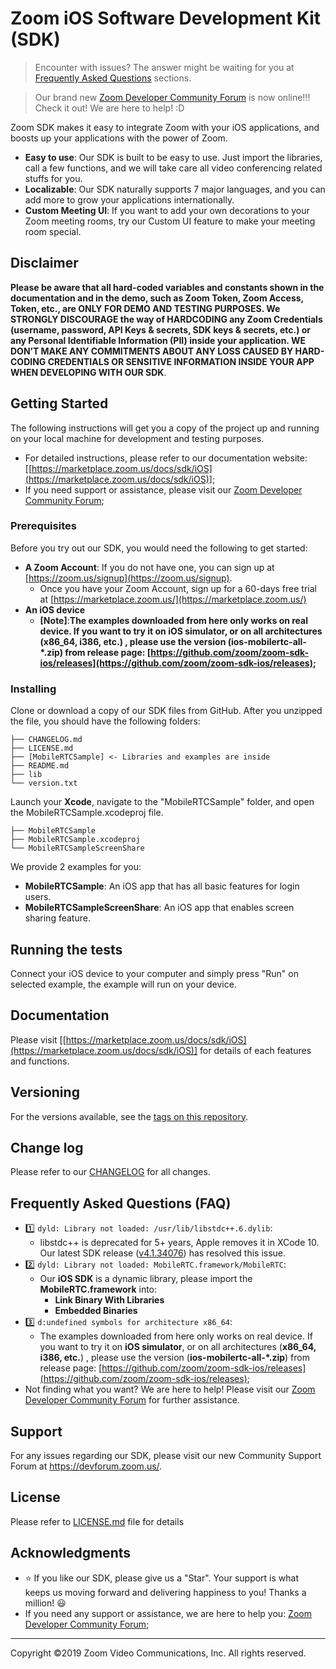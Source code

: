 # Zoom iOS Software Development Kit (SDK)

> Encounter with issues? The answer might be waiting for you at [Frequently Asked Questions](https://github.com/zoom/zoom-sdk-ios#frequently-asked-questions-faq) sections.

> Our brand new [Zoom Developer Community Forum](https://devforum.zoom.us/) is now online!!! Check it out! We are here to help! :D

Zoom SDK makes it easy to integrate Zoom with your iOS applications, and boosts up your applications with the power of Zoom.

* **Easy to use**: Our SDK is built to be easy to use. Just import the libraries, call a few functions, and we will take care all video conferencing related stuffs for you.
* **Localizable**: Our SDK naturally supports 7 major languages, and you can add more to grow your applications internationally.
* **Custom Meeting UI**: If you want to add your own decorations to your Zoom meeting rooms, try our Custom UI feature to make your meeting room special.

## Disclaimer

**Please be aware that all hard-coded variables and constants shown in the documentation and in the demo, such as Zoom Token, Zoom Access, Token, etc., are ONLY FOR DEMO AND TESTING PURPOSES. We STRONGLY DISCOURAGE the way of HARDCODING any Zoom Credentials (username, password, API Keys & secrets, SDK keys & secrets, etc.) or any Personal Identifiable Information (PII) inside your application. WE DON’T MAKE ANY COMMITMENTS ABOUT ANY LOSS CAUSED BY HARD-CODING CREDENTIALS OR SENSITIVE INFORMATION INSIDE YOUR APP WHEN DEVELOPING WITH OUR SDK**.

## Getting Started

The following instructions will get you a copy of the project up and running on your local machine for development and testing purposes.
* For detailed instructions, please refer to our documentation website: [[https://marketplace.zoom.us/docs/sdk/iOS](https://marketplace.zoom.us/docs/sdk/iOS)];
* If you need support or assistance, please visit our [Zoom Developer Community Forum](https://devforum.zoom.us/);

### Prerequisites

Before you try out our SDK, you would need the following to get started:

* **A Zoom Account**: If you do not have one, you can sign up at [https://zoom.us/signup](https://zoom.us/signup).
  * Once you have your Zoom Account, sign up for a 60-days free trial at [https://marketplace.zoom.us/](https://marketplace.zoom.us/)
* **An iOS device**
  * **[Note]**:**The examples downloaded from here only works on real device. If you want to try it on iOS simulator, or on all architectures (x86_64, i386, etc.) , please use the version (ios-mobilertc-all-*.zip) from release page: [https://github.com/zoom/zoom-sdk-ios/releases](https://github.com/zoom/zoom-sdk-ios/releases);**

### Installing

Clone or download a copy of our SDK files from GitHub. After you unzipped the file, you should have the following folders:

```
├── CHANGELOG.md
├── LICENSE.md
├── [MobileRTCSample] <- Libraries and examples are inside
├── README.md
├── lib
└── version.txt
```
Launch your **Xcode**, navigate to the "MobileRTCSample" folder, and open the MobileRTCSample.xcodeproj file.


```
├── MobileRTCSample
├── MobileRTCSample.xcodeproj
└── MobileRTCSampleScreenShare
```

We provide 2 examples for you:
 * **MobileRTCSample**: An iOS app that has all basic features for login users.
 * **MobileRTCSampleScreenShare**: An iOS app that enables screen sharing feature.


## Running the tests

Connect your iOS device to your computer and simply press "Run" on selected example, the example will run on your device.


## Documentation

Please visit [[https://marketplace.zoom.us/docs/sdk/iOS](https://marketplace.zoom.us/docs/sdk/iOS)] for details of each features and functions.

## Versioning

For the versions available, see the [tags on this repository](https://github.com/zoom/zoom-sdk-ios/tags).

## Change log

Please refer to our [CHANGELOG](CHANGELOG.md) for all changes.

## Frequently Asked Questions (FAQ)

* :one: `dyld: Library not loaded: /usr/lib/libstdc++.6.dylib`:
  * libstdc++ is deprecated for 5+ years, Apple removes it in XCode 10. Our latest SDK release ([v4.1.34076](https://github.com/zoom/zoom-sdk-ios/releases/tag/v4.1.34076.1024)) has resolved this issue.
* :two: `dyld: Library not loaded: MobileRTC.framework/MobileRTC`:
  * Our **iOS SDK** is a dynamic library, please import the **MobileRTC.framework** into:
    * **Link Binary With Libraries**
    * **Embedded Binaries**
* :three: `d:undefined symbols for architecture x86_64`:
  * The examples downloaded from here only works on real device. If you want to try it on **iOS simulator**, or on all architectures (**x86_64, i386, etc.**) , please use the version (**ios-mobilertc-all-*.zip**) from release page: [https://github.com/zoom/zoom-sdk-ios/releases](https://github.com/zoom/zoom-sdk-ios/releases);
* Not finding what you want? We are here to help! Please visit our [Zoom Developer Community Forum](https://devforum.zoom.us/) for further assistance.


## Support

For any issues regarding our SDK, please visit our new Community Support Forum at https://devforum.zoom.us/.

## License

Please refer to [LICENSE.md](LICENSE.md) file for details

## Acknowledgments

* :star: If you like our SDK, please give us a "Star". Your support is what keeps us moving forward and delivering happiness to you! Thanks a million! :smiley:
* If you need any support or assistance, we are here to help you: [Zoom Developer Community Forum](https://devforum.zoom.us/);

---
Copyright ©2019 Zoom Video Communications, Inc. All rights reserved.
